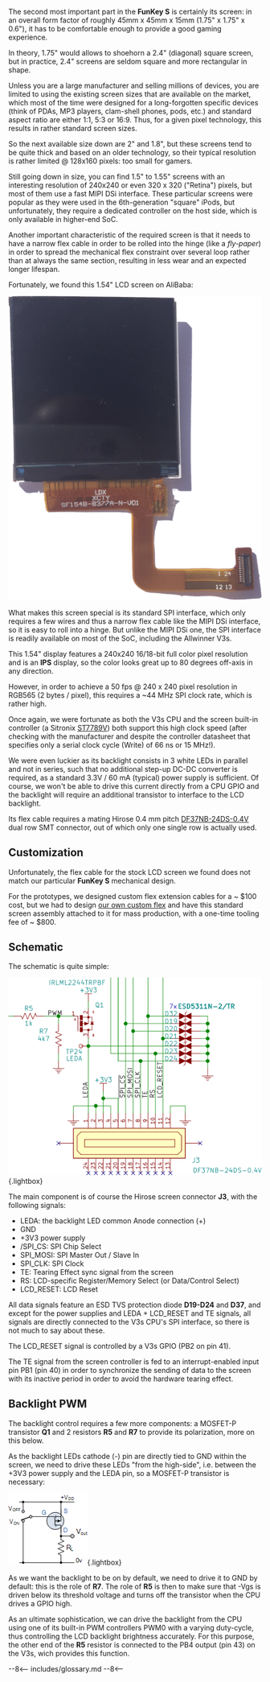 The second most important part in the **FunKey S** is certainly its
screen: in an overall form factor of roughly 45mm x 45mm x 15mm (1.75"
x 1.75" x 0.6"), it has to be comfortable enough to provide a good
gaming experience.

In theory, 1.75" would allows to shoehorn a 2.4" (diagonal) square
screen, but in practice, 2.4" screens are seldom square and more
rectangular in shape.

Unless you are a large manufacturer and selling millions of devices,
you are limited to using the existing screen sizes that are available
on the market, which most of the time were designed for a
long-forgotten specific devices (think of PDAs, MP3 players,
clam-shell phones, pods, etc.)  and standard aspect ratio are either
1:1, 5:3 or 16:9. Thus, for a given pixel technology, this results in
rather standard screen sizes.

So the next available size down are 2" and 1.8", but these screens
tend to be quite thick and based on an older technology, so their
typical resolution is rather limited @ 128x160 pixels: too small for
gamers.

Still going down in size, you can find 1.5" to 1.55" screens with an
interesting resolution of 240x240 or even 320 x 320 ("Retina") pixels,
but most of them use a fast MIPI DSi interface. These particular
screens were popular as they were used in the 6th-generation "square"
iPods, but unfortunately, they require a dedicated controller on the
host side, which is only available in higher-end SoC.

Another important characteristic of the required screen is that it
needs to have a narrow flex cable in order to be rolled into the hinge
(like a _fly-paper_) in order to spread the mechanical flex constraint
over several loop rather than at always the same section, resulting in
less wear and an expected longer lifespan.

Fortunately, we found this 1.54" LCD screen on AliBaba:

![LCD TFT Screen](/assets/images/LCD_TFT_Screen.png)

What makes this screen special is its standard SPI interface, which
only requires a few wires and thus a narrow flex cable like the MIPI
DSi interface, so it is easy to roll into a hinge. But unlike the MIPI
DSi one, the SPI interface is readily available on most of the SoC,
including the Allwinner V3s.

This 1.54" display features a 240x240 16/18-bit full color pixel
resolution and is an **IPS** display, so the color looks great up to
80 degrees off-axis in any direction.

However, in order to achieve a 50 fps @ 240 x 240 pixel resolution in
RGB565 (2 bytes / pixel), this requires a ~44 MHz SPI clock rate,
which is rather high.

Once again, we were fortunate as both the V3s CPU and the screen
built-in controller (a Sitronix [ST7789V][1]) both support this high
clock speed (after checking with the manufacturer and despite the
controller datasheet that specifies only a serial clock cycle (Write)
of 66 ns or 15 MHz!).

We were even luckier as its backlight consists in 3 white LEDs in
parallel and not in series, such that no additional step-up DC-DC
converter is required, as a standard 3.3V / 60 mA (typical) power
supply is sufficient. Of course, we won't be able to drive this
current directly from a CPU GPIO and the backlight will require an
additional transistor to interface to the LCD backlight.

Its flex cable requires a mating Hirose 0.4 mm pitch
[DF37NB-24DS-0.4V][2] dual row SMT connector, out of which only one
single row is actually used.

## Customization

Unfortunately, the flex cable for the stock LCD screen we found does
not match our particular **FunKey S** mechanical design.

For the prototypes, we designed custom flex extension cables for a ~
$100 cost, but we had to design [our own custom flex][3] and have this
standard screen assembly attached to it for mass production, with a
one-time tooling fee of ~ $800.

## Schematic

The schematic is quite simple:

![SPI LCD Schematics](/assets/images/SPI_LCD_Schematics.png){.lightbox}

The main component is of course the Hirose screen connector **J3**,
with the following signals:

 - LEDA: the backlight LED common Anode connection (+)
 - GND
 - +3V3 power supply
 - /SPI_CS: SPI Chip Select
 - SPI_MOSI: SPI Master Out / Slave In
 - SPI_CLK: SPI Clock
 - TE: Tearing Effect sync signal from the screen
 - RS: LCD-specific Register/Memory Select (or Data/Control Select)
 - LCD_RESET: LCD Reset

All data signals feature an ESD TVS protection diode **D19-D24** and
**D37**, and except for the power supplies and LEDA + LCD_RESET and TE
signals, all signals are directly connected to the V3s CPU's SPI
interface, so there is not much to say about these.

The LCD_RESET signal is controlled by a V3s GPIO (PB2 on pin 41).

The TE signal from the screen controller is fed to an
interrupt-enabled input pin PB1 (pin 40) in order to synchronize the
sending of data to the screen with its inactive period in order to
avoid the hardware tearing effect.

## Backlight PWM

The backlight control requires a few more components: a MOSFET-P
transistor **Q1** and 2 resistors **R5** and **R7** to provide its
polarization, more on this below.

As the backlight LEDs cathode (-) pin are directly tied to GND within
the screen, we need to drive these LEDs "from the high-side",
i.e. between the +3V3 power supply and the LEDA pin, so a MOSFET-P
transistor is necessary:

![Backlight Schematics](/assets/images/Backlight_Schematics.png){.lightbox}

As we want the backlight to be on by default, we need to drive it to
GND by default: this is the role of **R7**. The role of **R5** is then
to make sure that -Vgs is driven below its threshold voltage and turns
off the transistor when the CPU drives a GPIO high.

As an ultimate sophistication, we can drive the backlight from the CPU
using one of its built-in PWM controllers PWM0 with a varying
duty-cycle, thus controlling the LCD backlight brightness
accurately. For this purpose, the other end of the **R5** resistor is
connected to the PB4 output (pin 43) on the V3s, wich provides this
function.

[1]: https://www.numworks.com/shared/binary/datasheets/st7789v-lcd-controller-73f8bc3e.pdf
[2]: https://github.com/FunKey-Project/FunKey-S-Hardware/blob/master/Datasheets/1811071030_HRS-Hirose-DF37NC-24DS-0-4V-51_C324720.pdf
[3]: https://github.com/FunKey-Project/FunKey-S-Hardware/blob/master/Datasheets/DISPLAY%20-%20SF-TC154B-8737A-N%20-%20CUSTOM%20FLEX%20-%200.3.PDF

--8<--
includes/glossary.md
--8<--
